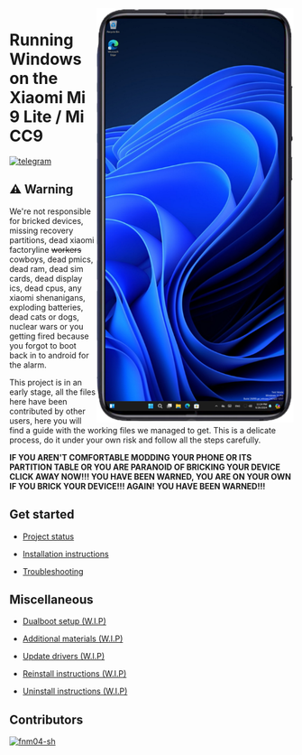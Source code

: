 <img align="right" src="https://github.com/fnm04-sh/woa-pyxis/blob/main/Picsart_24-09-28_14-35-32-946.png" width="350" alt="Windows 11 running on pyxis">

# Running Windows on the Xiaomi Mi 9 Lite / Mi CC9
[![telegram](https://img.shields.io/badge/chat-telegram-brightgreen.svg?logo=telegram&style=flat-square)](https://t.me/WinOnMIX2S)

## ⚠️ Warning
We're not responsible for bricked devices, missing recovery partitions, dead xiaomi factoryline ~~workers~~ cowboys, dead pmics, dead ram, dead sim cards, dead display ics, dead cpus, any xiaomi shenanigans, exploding batteries, dead cats or dogs, nuclear wars or you getting fired because you forgot to boot back in to android for the alarm.

This project is in an early stage, all the files here have been contributed by other users, here you will find a guide with the working files we managed to get. This is a delicate process, do it under your own risk and follow all the steps carefully.

**IF YOU AREN'T COMFORTABLE MODDING YOUR PHONE OR ITS PARTITION TABLE OR YOU ARE PARANOID OF BRICKING YOUR DEVICE CLICK AWAY NOW!!! YOU HAVE BEEN WARNED, YOU ARE ON YOUR OWN IF YOU BRICK YOUR DEVICE!!! AGAIN! YOU HAVE BEEN WARNED!!!**


## Get started
- [Project status](guide/status.md)

- [Installation instructions](guide/1-partition.md)

- [Troubleshooting](guide/troubleshooting.md)


## Miscellaneous
- [Dualboot setup (W.I.P)](guide/dualboot.md)

- [Additional materials (W.I.P)](guide/materials.md)

- [Update drivers (W.I.P)](guide/update.md)

- [Reinstall instructions (W.I.P)](guide/reinstall.md)

- [Uninstall instructions (W.I.P)](guide/uninstall.md)


## Contributors

[<img alt="fnm04-sh" src="https://images.weserv.nl/?url=https://avatars.githubusercontent.com/u/91214755?v=4&w=45&fit=cover&mask=circle&maxage=7d" />](https://github.com/fnm04-sh)